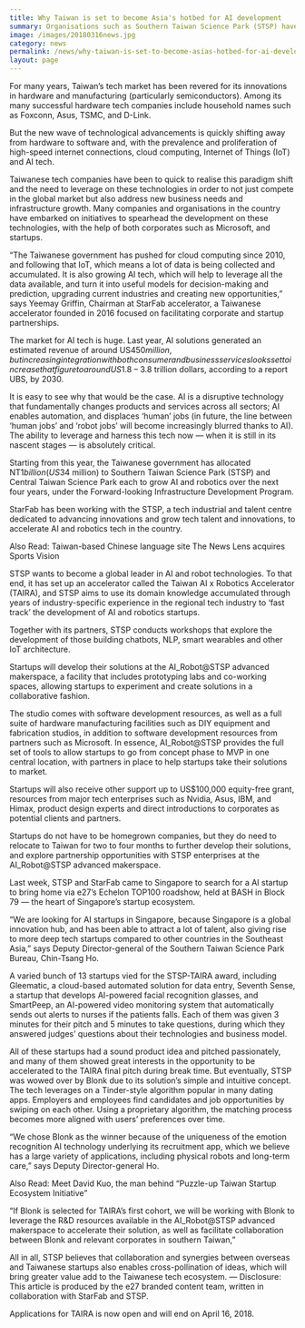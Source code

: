 ```yaml
---
title: Why Taiwan is set to become Asia's hotbed for AI development
summary: Organisations such as Southern Taiwan Science Park (STSP) have launched initiatives to accelerate the development of AI and robotics
image: /images/20180316news.jpg
category: news
permalink: /news/why-taiwan-is-set-to-become-asias-hotbed-for-ai-development/
layout: page
---
```

For many years, Taiwan’s tech market has been revered for its innovations in hardware and manufacturing (particularly semiconductors). Among its many successful hardware tech companies include household names such as Foxconn, Asus, TSMC, and D-Link.

But the new wave of technological advancements is quickly shifting away from hardware to software and, with the prevalence and proliferation of high-speed internet connections, cloud computing, Internet of Things (IoT) and AI tech.

Taiwanese tech companies have been to quick to realise this paradigm shift and the need to leverage on these technologies in order to not just compete in the global market but also address new business needs and infrastructure growth. Many companies and organisations in the country have embarked on initiatives to spearhead the development on these technologies, with the help of both corporates such as Microsoft, and startups.

“The Taiwanese government has pushed for cloud computing since 2010, and following that IoT, which means a lot of data is being collected and accumulated. It is also growing AI tech, which will help to leverage all the data available, and turn it into useful models for decision-making and prediction, upgrading current industries and creating new opportunities,” says Yeemay Griffin, Chairman at StarFab accelerator, a Taiwanese accelerator founded in 2016 focused on facilitating corporate and startup partnerships.

The market for AI tech is huge. Last year, AI solutions generated an estimated revenue of around US$450 million, but increasing integration with both consumer and business services looks set to increase that figure to around US$1.8 – 3.8 trillion dollars, according to a report UBS, by 2030.

It is easy to see why that would be the case. AI is a disruptive technology that fundamentally changes products and services across all sectors; AI enables automation, and displaces ‘human’ jobs (in future, the line between ‘human jobs’ and ‘robot jobs’ will become increasingly blurred thanks to AI). The ability to leverage and harness this tech now — when it is still in its nascent stages — is absolutely critical.

Starting from this year, the Taiwanese government has allocated NT$1 billion (US$34 million) to Southern Taiwan Science Park (STSP) and Central Taiwan Science Park each to grow AI and robotics over the next four years, under the Forward-looking Infrastructure Development Program.

StarFab has been working with the STSP, a tech industrial and talent centre dedicated to advancing innovations and grow tech talent and innovations, to accelerate AI and robotics tech in the country.

Also Read: Taiwan-based Chinese language site The News Lens acquires Sports Vision

STSP wants to become a global leader in AI and robot technologies. To that end, it has set up an accelerator called the Taiwan AI x Robotics Accelerator (TAIRA), and STSP aims to use its domain knowledge accumulated through years of industry-specific experience in the regional tech industry to ‘fast track’ the development of AI and robotics startups.

Together with its partners, STSP conducts workshops that explore the development of those building chatbots, NLP, smart wearables and other IoT architecture.

Startups will develop their solutions at the AI_Robot@STSP advanced makerspace, a facility that includes prototyping labs and co-working spaces, allowing startups to experiment and create solutions in a collaborative fashion.

The studio comes with software development resources, as well as a full suite of hardware manufacturing facilities such as DIY equipment and fabrication studios, in addition to software development resources from partners such as Microsoft. In essence, AI_Robot@STSP provides the full set of tools to allow startups to go from concept phase to MVP in one central location, with partners in place to help startups take their solutions to market.

Startups will also receive other support up to US$100,000 equity-free grant, resources from major tech enterprises such as Nvidia, Asus, IBM, and Himax, product design experts and direct introductions to corporates as potential clients and partners.

Startups do not have to be homegrown companies, but they do need to relocate to Taiwan for two to four months to further develop their solutions, and explore partnership opportunities with STSP enterprises at the AI_Robot@STSP advanced makerspace.

Last week, STSP and StarFab came to Singapore to search for a AI startup to bring home via e27’s Echelon TOP100 roadshow, held at BASH in Block 79 — the heart of Singapore’s startup ecosystem.

“We are looking for AI startups in Singapore, because Singapore is a global innovation hub, and has been able to attract a lot of talent, also giving rise to more deep tech startups compared to other countries in the Southeast Asia,” says Deputy Director-general of the Southern Taiwan Science Park Bureau, Chin-Tsang Ho.

A varied bunch of 13 startups vied for the STSP-TAIRA award, including Gleematic, a cloud-based automated solution for data entry, Seventh Sense, a startup that develops AI-powered facial recognition glasses, and SmartPeep, an AI-powered video monitoring system that automatically sends out alerts to nurses if the patients falls. Each of them was given 3 minutes for their pitch and 5 minutes to take questions, during which they answered judges’ questions about their technologies and business model.

All of these startups had a sound product idea and pitched passionately, and many of them showed great interests in the opportunity to be accelerated to the TAIRA final pitch during break time. But eventually, STSP was wowed over by Blonk due to its solution’s simple and intuitive concept. The tech leverages on a Tinder-style algorithm popular in many dating apps. Employers and employees find candidates and job opportunities by swiping on each other. Using a proprietary algorithm, the matching process becomes more aligned with users’ preferences over time.

“We chose Blonk as the winner because of the uniqueness of the emotion recognition AI technology underlying its recruitment app, which we believe has a large variety of applications, including physical robots and long-term care,” says Deputy Director-general Ho.

Also Read: Meet David Kuo, the man behind “Puzzle-up Taiwan Startup Ecosystem Initiative”

“If Blonk is selected for TAIRA’s first cohort, we will be working with Blonk to leverage the R&D resources available in the AI_Robot@STSP advanced makerspace to accelerate their solution, as well as facilitate collaboration between Blonk and relevant corporates in southern Taiwan,”

All in all, STSP believes that collaboration and synergies between overseas and Taiwanese startups also enables cross-pollination of ideas, which will bring greater value add to the Taiwanese tech ecosystem.
—
Disclosure: This article is produced by the e27 branded content team, written in collaboration with StarFab and STSP.

Applications for TAIRA is now open and will end on April 16, 2018.
